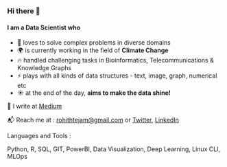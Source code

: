 
### Hi there 👋 

#### I am a Data Scientist who 
- :muscle: loves to solve complex problems in diverse domains
- :earth_africa: is currently working in the field of **Climate Change**
- :fire: handled challenging tasks in Bioinformatics, Telecommunications & Knowledge Graphs
- :zap: plays with all kinds of data structures - text, image, graph, numerical etc
- :sunny: at the end of the day, **aims to make the data shine!**

:memo: I write at [Medium](https://medium.com/@rohithtejam)

:mailbox_with_mail: Reach me at : rohithtejam@gmail.com or [Twitter](https://twitter.com/rohithtejam), [LinkedIn](https://www.linkedin.com/in/rohithteja/)

Languages and Tools :

Python, R, SQL, GIT, PowerBI, Data Visualization, Deep Learning, Linux CLI, MLOps

<!--
**rohithteja/rohithteja** is a ✨ _special_ ✨ repository because its `README.md` (this file) appears on your GitHub profile.

Here are some ideas to get you started:

- 🔭 I’m currently working on ...
- 🌱 I’m currently learning ...
- 👯 I’m looking to collaborate on ...
- 🤔 I’m looking for help with ...
- 💬 Ask me about ...
- 📫 How to reach me: ...
- 😄 Pronouns: ...
- ⚡ Fun fact: ...
-->
